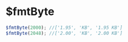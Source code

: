 # $fmtByte

<ContainerBox title="介绍">
<template #desc>
一般用于上传文件时限制文件上传大小
</template>
</ContainerBox>

<ContainerBox title="基础用法">
<template #desc>

返回一个数组，数组元素分别是`['大小', '单位', '大小及单位']`

</template>

```js
$fmtByte(2000); //['1.95', 'KB', '1.95 KB']
$fmtByte(2048); //['2.00', 'KB', '2.00 KB']
```

<ShowCode>
<template #codes>

```js
export function $fmtByte(bytes) {
  if (!bytes) return [0, 'B', '0 B'];
  let k = 1024,
    size = 0,
    sizes = ['B', 'KB', 'MB', 'GB', 'TB', 'PB', 'EB', 'ZB', 'YB'],
    i = Math.floor(Math.log(bytes) / Math.log(k));
  size = (bytes / k ** i).toFixed(2) ? (bytes / k ** i).toFixed(2) : 0;
  return [parseFloat(size), sizes[i], `${size} ${sizes[i]}`];
}
```

</template>
</ShowCode>
</ContainerBox>
